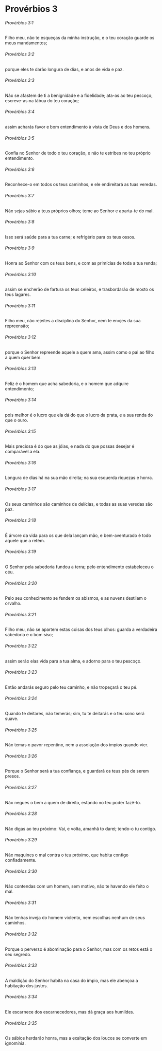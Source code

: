 # Provérbios 3

###### Provérbios 3:1

Filho meu, não te esqueças da minha instrução, e o teu coração guarde os meus mandamentos;

###### Provérbios 3:2

porque eles te darão longura de dias, e anos de vida e paz.

###### Provérbios 3:3

Não se afastem de ti a benignidade e a fidelidade; ata-as ao teu pescoço, escreve-as na tábua do teu coração;

###### Provérbios 3:4

assim acharás favor e bom entendimento à vista de Deus e dos homens.

###### Provérbios 3:5

Confia no Senhor de todo o teu coração, e não te estribes no teu próprio entendimento.

###### Provérbios 3:6

Reconhece-o em todos os teus caminhos, e ele endireitará as tuas veredas.

###### Provérbios 3:7

Não sejas sábio a teus próprios olhos; teme ao Senhor e aparta-te do mal.

###### Provérbios 3:8

Isso será saúde para a tua carne; e refrigério para os teus ossos.

###### Provérbios 3:9

Honra ao Senhor com os teus bens, e com as primícias de toda a tua renda;

###### Provérbios 3:10

assim se encherão de fartura os teus celeiros, e trasbordarão de mosto os teus lagares.

###### Provérbios 3:11

Filho meu, não rejeites a disciplina do Senhor, nem te enojes da sua repreensão;

###### Provérbios 3:12

porque o Senhor repreende aquele a quem ama, assim como o pai ao filho a quem quer bem.

###### Provérbios 3:13

Feliz é o homem que acha sabedoria, e o homem que adquire entendimento;

###### Provérbios 3:14

pois melhor é o lucro que ela dá do que o lucro da prata, e a sua renda do que o ouro.

###### Provérbios 3:15

Mais preciosa é do que as jóias, e nada do que possas desejar é comparável a ela.

###### Provérbios 3:16

Longura de dias há na sua mão direita; na sua esquerda riquezas e honra.

###### Provérbios 3:17

Os seus caminhos são caminhos de delícias, e todas as suas veredas são paz.

###### Provérbios 3:18

É árvore da vida para os que dela lançam mão, e bem-aventurado é todo aquele que a retém.

###### Provérbios 3:19

O Senhor pela sabedoria fundou a terra; pelo entendimento estabeleceu o céu.

###### Provérbios 3:20

Pelo seu conhecimento se fendem os abismos, e as nuvens destilam o orvalho.

###### Provérbios 3:21

Filho meu, não se apartem estas coisas dos teus olhos: guarda a verdadeira sabedoria e o bom siso;

###### Provérbios 3:22

assim serão elas vida para a tua alma, e adorno para o teu pescoço.

###### Provérbios 3:23

Então andarás seguro pelo teu caminho, e não tropeçará o teu pé.

###### Provérbios 3:24

Quando te deitares, não temerás; sim, tu te deitarás e o teu sono será suave.

###### Provérbios 3:25

Não temas o pavor repentino, nem a assolação dos ímpios quando vier.

###### Provérbios 3:26

Porque o Senhor será a tua confiança, e guardará os teus pés de serem presos.

###### Provérbios 3:27

Não negues o bem a quem de direito, estando no teu poder fazê-lo.

###### Provérbios 3:28

Não digas ao teu próximo: Vai, e volta, amanhã to darei; tendo-o tu contigo.

###### Provérbios 3:29

Não maquines o mal contra o teu próximo, que habita contigo confiadamente.

###### Provérbios 3:30

Não contendas com um homem, sem motivo, não te havendo ele feito o mal.

###### Provérbios 3:31

Não tenhas inveja do homem violento, nem escolhas nenhum de seus caminhos.

###### Provérbios 3:32

Porque o perverso é abominação para o Senhor, mas com os retos está o seu segredo.

###### Provérbios 3:33

A maldição do Senhor habita na casa do ímpio, mas ele abençoa a habitação dos justos.

###### Provérbios 3:34

Ele escarnece dos escarnecedores, mas dá graça aos humildes.

###### Provérbios 3:35

Os sábios herdarão honra, mas a exaltação dos loucos se converte em ignomínia.

